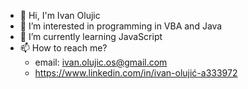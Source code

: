 - 👋 Hi, I'm Ivan Olujic
- 👀 I’m interested in programming in VBA and Java
- 🌱 I’m currently learning JavaScript
- 📫 How to reach me?
  - email: ivan.olujic.os@gmail.com
  - https://www.linkedin.com/in/ivan-olujić-a333972

<!---
ivanolujic/ivanolujic is a ✨ special ✨ repository because its `README.md` (this file) appears on your GitHub profile.
You can click the Preview link to take a look at your changes.
--->
